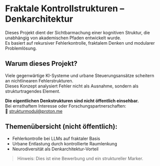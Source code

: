 # Fraktale Kontrollstrukturen – Denkarchitektur

Dieses Projekt dient der Sichtbarmachung einer kognitiven Struktur, die unabhängig von akademischen Pfaden entwickelt wurde.  
Es basiert auf rekursiver Fehlerkontrolle, fraktalem Denken und modularer Problemlösung.

## Warum dieses Projekt?

Viele gegenwärtige KI-Systeme und urbane Steuerungsansätze scheitern an nichtlinearen Fehlerstrukturen.  
Dieses Konzept analysiert Fehler nicht als Ausnahme, sondern als strukturtragendes Element.  

**Die eigentlichen Denkstrukturen sind nicht öffentlich einsehbar.**  
Bei ernsthaftem Interesse oder Forschungspartnerschaften:  
📩 strukturmodul@proton.me

## Themenübersicht (nicht öffentlich):

- Fehlerkontrolle bei LLMs auf fraktaler Basis
- Urbane Entlastung durch kontrollierte Raumlenkung
- Neurodiversität als Denkarchitektur-Vorteil

> Hinweis: Dies ist eine Bewerbung und ein struktureller Marker.
